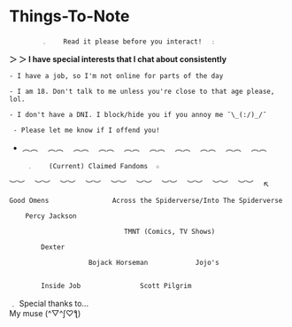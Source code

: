 
# Things-To-Note
            ﹒    Read it please before you interact!  ﹕

  **＞ ＞ I have special interests that I chat about consistently**
  
    - I have a job, so I'm not online for parts of the day
  
    - I am 18. Don't talk to me unless you're close to that age please, lol.
  
    - I don't have a DNI. I block/hide you if you annoy me ¯\_(:/)_/¯
  
     - Please let me know if I offend you!
     
  +
    ︵︵　 ︵︵　 ︵︵　 ︵︵　 ︵︵　 ︵︵　 ︵︵　 ︵︵　 ︵︵　 ︵︵　 
   
         ﹒    (Current) Claimed Fandoms  ☆  
               
   ︶︶　 ︶︶　 ︶︶　 ︶︶　 ︶︶　 ︶︶　 ︶︶　 ︶︶　 ︶︶　 ︶︶　 
                                   ↖
                                   
                      
 
    Good Omens                Across the Spiderverse/Into The Spiderverse
                      
        Percy Jackson
        
                                 TMNT (Comics, TV Shows)
                                 
            Dexter
            
                        Bojack Horseman            Jojo's
                        
                        
            Inside Job               Scott Pilgrim


   ﹒    Special thanks to...   
     My muse (^▽^ʃ♡ƪ)

                          
